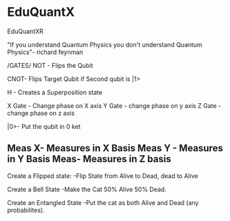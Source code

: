 # EduQuantX
EduQuantXR

"If you understand Quantum Physics you don't understand Quantum Physics"- richard feynman

/GATES/
NOT - Flips the Qubit

CNOT- Flips Target Qubit if Second qubit is |1>

H - Creates a Superposition state

X Gate - Change phase on X axis 
Y Gate - change phase on y axis
Z Gate - change phase on z axis 


|0>- Put the qubit in 0 ket

Meas X- Measures in X Basis
Meas Y - Measures in Y Basis
Meas- Measures in Z basis
----------------------------------------------------------------------------------
Create a Flipped state:
-Flip State from Alive to Dead, dead to Alive 

Create a Bell State
-Make the Cat 50% Alive 50% Dead.

Create an Entangled State 
-Put the cat as both Alive and Dead (any probabilites).
